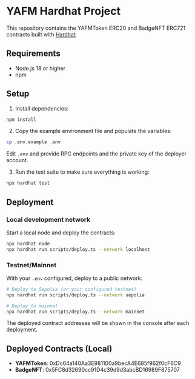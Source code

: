 # YAFM Hardhat Project

This repository contains the YAFMToken ERC20 and BadgeNFT ERC721 contracts built with [Hardhat](https://hardhat.org/).

## Requirements

- Node.js 18 or higher
- npm

## Setup

1. Install dependencies:

```bash
npm install
```

2. Copy the example environment file and populate the variables:

```bash
cp .env.example .env
```

Edit `.env` and provide RPC endpoints and the private key of the deployer account.

3. Run the test suite to make sure everything is working:

```bash
npx hardhat test
```

## Deployment

### Local development network

Start a local node and deploy the contracts:

```bash
npx hardhat node
npx hardhat run scripts/deploy.ts --network localhost
```

### Testnet/Mainnet

With your `.env` configured, deploy to a public network:

```bash
# Deploy to Sepolia (or your configured testnet)
npx hardhat run scripts/deploy.ts --network sepolia

# Deploy to mainnet
npx hardhat run scripts/deploy.ts --network mainnet
```

The deployed contract addresses will be shown in the console after each deployment.

## Deployed Contracts (Local)

- **YAFMToken**: 0xDc64a140Aa3E981100a9becA4E685f962f0cF6C9
- **BadgeNFT**:  0x5FC8d32690cc91D4c39d9d3abcBD16989F875707

